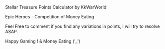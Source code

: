 Stellar Treasure Points Calculator by KkWarWorld

Epic Heroes - Competition of Money Eating

Feel Free to comment if you find any variations in points, I will try to resolve ASAP.

Happy Gaming ! & Money Eating ('_')

